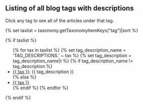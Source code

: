 <h2>Listing of all blog tags with descriptions</h2>

<p>Click any tag to see all of the articles under that tag.</p>

{% set taxlist = taxonomy.getTaxonomyItemKeys("tag")|sort %}

{% if taxlist %}
<ul>
{% for tax in taxlist %}
    {% set tag_description_name = 'TAG_DESCRIPTIONS.' ~ tax %}
    {% set tag_description = tag_description_name|t %}
    {% if tag_description_name != tag_description %}
    <li><a href="/blog/tag{{ config.system.param_sep }}{{ tax }}">{{ tax }}</a>: {{ tag_description }}</li>
    {% else %}
    <li><a href="/blog/tag{{ config.system.param_sep }}{{ tax }}">{{ tax }}</a></li>
    {% endif %}
{% endfor %}
</ul>
{% endif %}
